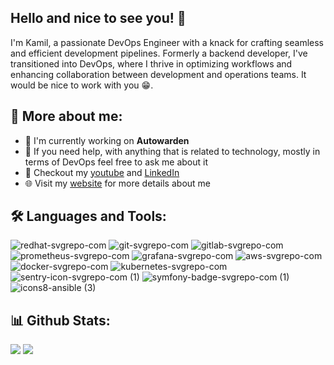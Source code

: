 ## Hello and nice to see you! 👋

I'm Kamil, a passionate DevOps Engineer with a knack for crafting seamless and efficient development pipelines. Formerly a backend developer, I've transitioned into DevOps, where I thrive in optimizing workflows and enhancing collaboration between development and operations teams. It would be nice to work with you 😁.

## 🤔 More about me:
- 🔭 I'm currently working on **Autowarden**
- 💬 If you need help, with anything that is related to technology, mostly in terms of DevOps feel free to ask me about it
- 🔎 Checkout my [youtube](https://www.youtube.com/@ReykezPL) and [LinkedIn](https://www.linkedin.com/in/kamil-pfaff/)
- 🌐 Visit my [website](https://www.pfaff.app) for more details about me

## 🛠️ Languages and Tools:
![redhat-svgrepo-com](https://github.com/PaulinaAlicja/PaulinaAlicja/assets/84330591/52e652cf-07c7-4fe0-b36e-8c1f9eb3cb64)
![git-svgrepo-com](https://github.com/PaulinaAlicja/PaulinaAlicja/assets/84330591/3764f9e7-8350-4241-abeb-713be0f5ea9e)
![gitlab-svgrepo-com](https://github.com/PaulinaAlicja/PaulinaAlicja/assets/84330591/fefb2786-2072-4839-a302-3048a8d274b0)
![prometheus-svgrepo-com](https://github.com/PaulinaAlicja/PaulinaAlicja/assets/84330591/3d3667d9-57d4-4d09-bd48-090190d57cdd)
![grafana-svgrepo-com](https://github.com/PaulinaAlicja/PaulinaAlicja/assets/84330591/35ff74af-d688-499a-840c-72c8db416064)
![aws-svgrepo-com](https://github.com/PaulinaAlicja/PaulinaAlicja/assets/84330591/ed573e57-27bd-429f-8ee4-7056969950e8)
![docker-svgrepo-com](https://github.com/PaulinaAlicja/PaulinaAlicja/assets/84330591/44c88f64-97b9-4608-bdc1-39146fe21542)
![kubernetes-svgrepo-com](https://github.com/PaulinaAlicja/PaulinaAlicja/assets/84330591/f690c8bc-2e94-4600-a2f6-6062f2aaad2a)
![sentry-icon-svgrepo-com (1)](https://github.com/PaulinaAlicja/PaulinaAlicja/assets/84330591/2aa4807f-8330-4424-83bd-3297e3eb4325)
![symfony-badge-svgrepo-com (1)](https://github.com/PaulinaAlicja/PaulinaAlicja/assets/84330591/4da32942-ba09-4f24-ad3e-0ef13e1642a8)
![icons8-ansible (3)](https://github.com/PaulinaAlicja/PaulinaAlicja/assets/84330591/57108c43-a8bf-40c9-973f-7c568006543d)

## 📊 Github Stats:
![](https://raw.githubusercontent.com/PaulinaAlicja/github-stats/master/generated/overview.svg#gh-dark-mode-only)
![](https://raw.githubusercontent.com/PaulinaAlicja/github-stats/master/generated/overview.svg#gh-light-mode-only)
















